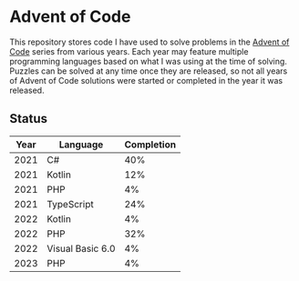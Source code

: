 # Advent of Code

This repository stores code I have used to solve problems in the [Advent of Code](https://adventofcode.com/) series from
various years. Each year may feature multiple programming languages based on what I was using at the time of solving.
Puzzles can be solved at any time once they are released, so not all years of Advent of Code solutions were started or
completed in the year it was released.

## Status

| Year | Language         | Completion |
|------|------------------|------------|
| 2021 | C#               | 40%        |
| 2021 | Kotlin           | 12%        |
| 2021 | PHP              | 4%         |
| 2021 | TypeScript       | 24%        |
| 2022 | Kotlin           | 4%         |
| 2022 | PHP              | 32%        |
| 2022 | Visual Basic 6.0 | 4%         |
| 2023 | PHP              | 4%         |
